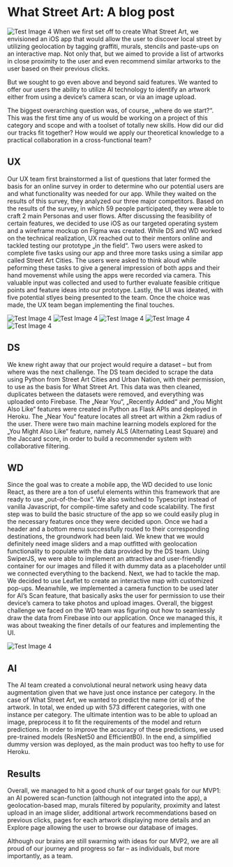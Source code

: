 # What Street Art: A blog post
![Test Image 4](https://raw.githubusercontent.com/TechLabs-Berlin/st21-what-street-art/main/blogpost_images/wsaposter3__1_.png)
When we first set off to create What Street Art, we envisioned an iOS app that would allow the user to discover local street by utilizing geolocation by tagging graffiti, murals, stencils and paste-ups on an interactive map. Not only that, but we aimed to provide a list of artworks in close proximity to the user and even recommend similar artworks to the user based on their previous clicks. 

But we sought to go even above and beyond said features. We wanted to offer our users the ability to utilize AI technology to identify an artwork either from using a device’s camera scan, or via an image upload. 

The biggest overarching question was, of course, „where do we start?“. This was the first time any of us would be working on a project of this category and scope and with a toolset of totally new skills. How did our did our tracks fit together? How would we apply our theoretical knowledge to a practical collaboration in a cross-functional team?



## UX

Our UX team first brainstormed a list of questions that later formed the basis for an online survey in order to determine who our potential users are and what functionality was needed for our app. While they waited on the results of this survey, they analyzed our three major competitors. Based on the results of the survey, in which 59 people participated, they were able to craft 2 main Personas and user flows. After discussing the feasibility of certain features, we decided to use iOS as our targeted operating system and a wireframe mockup on Figma was created. While DS and WD worked on the technical realization, UX reached out to their mentors online and tackled testing our prototype „in the field“. Two users were asked to complete five tasks using our app and three more tasks using a similar app called Street Art Cities. The users were asked to think aloud while peforming these tasks to give a general impression of both apps and their hand movemenst while using the apps were recorded via camera. This valuable input was collected and used to further evaluate feasible critique points and feature ideas into our prototype. Lastly, the UI was ideated, with five potential stlyes being presented to the team. Once the choice was made, the UX team began implementing the final touches.

![Test Image 4](https://raw.githubusercontent.com/TechLabs-Berlin/st21-what-street-art/main/blogpost_images/competitor_nalyses.jpeg)
![Test Image 4](https://raw.githubusercontent.com/TechLabs-Berlin/st21-what-street-art/main/blogpost_images/user_flow.jpeg)
![Test Image 4](https://raw.githubusercontent.com/TechLabs-Berlin/st21-what-street-art/main/blogpost_images/persona_with_user_story.jpeg)
![Test Image 4](https://raw.githubusercontent.com/TechLabs-Berlin/st21-what-street-art/main/blogpost_images/user_survey.jpeg)
![Test Image 4](https://raw.githubusercontent.com/TechLabs-Berlin/st21-what-street-art/main/blogpost_images/user_testing_1_720.png)




## DS

We knew right away that our project would require a dataset – but from where was the next challenge. The DS team decided to scrape the data using Python from Street Art Cities and Urban Nation, with their permission, to use as the basis for What Street Art. This data was then cleaned, duplicates between the datasets were removed, and everything was uploaded onto Firebase. The „Near You“, „Recently Added“ and „You Might Also Like“ features were created in Python as Flask APIs and deployed in Heroku. The „Near You“ feature locates all street art within a 2km radius of the user. There were two main machine learning models explored for the „You Might Also Like“ feature, namely ALS (Alternating Least Square) and the Jaccard score, in order to build a recommender system with collaborative filtering.



## WD

Since the goal was to create a mobile app, the WD decided to use Ionic React, as there are a ton of useful elements within this framework that are ready to use „out-of-the-box“. We also switched to Typescript instead of vanilla Javascript, for compile-time safety and code scalability. The first step was to build the basic structure of the app so we could easily plug in the necessary features once they were decided upon. Once we had a header and a bottom menu successfully routed to their corresponding destinations, the groundwork had been laid. We knew that we would definitely need image sliders and a map outfitted with geolocation functionality to populate with the data provided by the DS team. Using SwiperJS, we were able to implement an attractive and user-friendly container for our images and filled it with dummy data as a placeholder until we connected everything to the backend. Next, we had to tackle the map. We decided to use Leaflet to create an interactive map with customized pop-ups. Meanwhile, we implemented a camera function to be used later for AI’s Scan feature, that basically asks the user for permission to use their device’s camera to take photos and upload images. Overall, the biggest challenge we faced on the WD team was figuring out how to seamlessly draw the data from Firebase into our application. Once we managed this, it was about tweaking the finer details of our features and implementing the UI.

![Test Image 4](https://raw.githubusercontent.com/TechLabs-Berlin/st21-what-street-art/main/blogpost_images/flowmapp___information_architecture.jpeg)


## AI

The AI team created a convolutional neural network using heavy data augmentation given that we have just once instance per category. In the case of What Street Art, we wanted to predict the name (or id) of the artwork. In total, we ended up with 573 different categories, with one instance per category. The ultimate intention was to be able to upload an image, preprocess it to fit the requirements of the model and return predictions.  In order to improve the accuracy of these predictions, we used pre-trained models (ResNet50 and EfficientB0). In the end, a simplified dummy version was deployed, as the main product was too hefty to use for Heroku.


## Results

Overall, we managed to hit a good chunk of our target goals for our MVP1: an AI powered scan-function (although not integrated into the app), a geolocation-based map, murals filtered by popularity, proximity and latest upload in an image slider, additional artwork recommendations based on previous clicks, pages for each artwork displaying more details and an Explore page allowing the user to browse our database of images. 

Although our brains are still swarming with ideas for our MVP2, we are all proud of our journey and progress so far – as individuals, but more importantly, as a team. 

